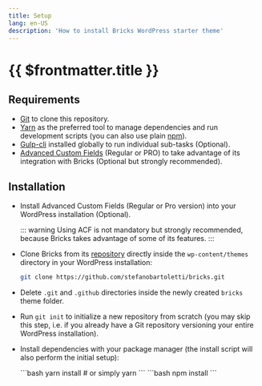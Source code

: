 ```yaml
---
title: Setup
lang: en-US
description: 'How to install Bricks WordPress starter theme'
---
```


# {{ $frontmatter.title }}

## Requirements

- [Git](https://git-scm.com/) to clone this repository.
- [Yarn](https://yarnpkg.com/) as the preferred tool to manage dependencies and run development scripts (you can also use plain [npm](https://nodejs.org/)).
- [Gulp-cli](https://github.com/gulpjs/gulp-cli) installed globally to run individual sub-tasks (Optional).
- [Advanced Custom Fields](https://www.advancedcustomfields.com/) (Regular or PRO) to take advantage of its integration with Bricks (Optional but strongly recommended).

## Installation

- Install Advanced Custom Fields (Regular or Pro version) into your WordPress installation (Optional).
  
    ::: warning
    Using ACF is not mandatory but strongly recommended, because Bricks takes advantage of some of its features.
    :::

- Clone Bricks from its [repository](https://github.com/stefanobartoletti/bricks) directly inside the `wp-content/themes` directory in your WordPress installation:

    ```bash
    git clone https://github.com/stefanobartoletti/bricks.git
    ```

- Delete `.git` and `.github` directories inside the newly created `bricks` theme folder.
  
- Run `git init` to initialize a new repository from scratch (you may skip this step, i.e. if you already have a Git repository versioning your entire WordPress installation).

- Install dependencies with your package manager (the install script will also perform the initial setup):

    <code-group>

    <code-block title="Yarn" active> 
    ```bash
    yarn install
    # or simply
    yarn
    ```
    </code-block>

    <code-block title="npm"> 
    ```bash
    npm install
    ```
    </code-block>
    
    </code-group>